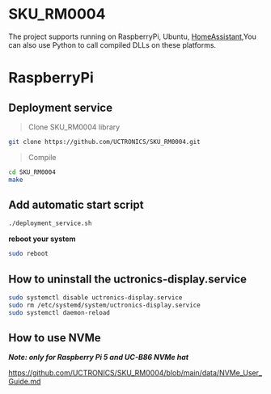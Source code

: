 # SKU_RM0004
The project supports running on RaspberryPi, Ubuntu, [HomeAssistant](https://github.com/UCTRONICS/UCTRONICS_RM0004_HA),You can also use Python to call compiled DLLs on these platforms.
# RaspberryPi

## Deployment service
>  Clone SKU_RM0004 library 
```bash
git clone https://github.com/UCTRONICS/SKU_RM0004.git
```
> Compile 
```bash
cd SKU_RM0004
make
```
## Add automatic start script
```bash
./deployment_service.sh   
```
**reboot your system**
```bash
sudo reboot
```
## How to uninstall the uctronics-display.service

```bash
sudo systemctl disable uctronics-display.service
sudo rm /etc/systemd/system/uctronics-display.service
sudo systemctl daemon-reload
```
## How to use NVMe 
***Note: only for Raspberry Pi 5 and UC-B86 NVMe hat***

https://github.com/UCTRONICS/SKU_RM0004/blob/main/data/NVMe_User_Guide.md





